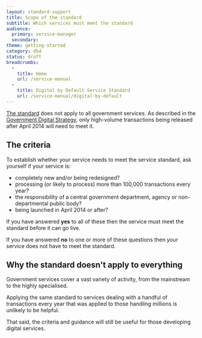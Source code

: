 ```yaml
---
layout: standard-support
title: Scope of the standard
subtitle: Which services must meet the standard
audience:
  primary: service-manager
  secondary:
theme: getting-started
category: dbd
status: draft
breadcrumbs:
  -
    title: Home
    url: /service-manual
  -
    title: Digital by Default Service Standard
    url: /service-manual/digital-by-default
---
```


[The standard](/service-manual/digital-by-default.html) does not apply to all government services. As described in the [Government Digital Strategy](http://publications.cabinetoffice.gov.uk/digital/), only high-volume transactions being released after April 2014 will need to meet it.

## The criteria

To establish whether your service needs to meet the service standard, ask yourself if your service is:

* completely new and/or being redesigned?
* processing (or likely to process) more than 100,000 transactions every year?
* the responsibility of a central government department, agency or non-departmental public body?
* being launched in April 2014 or after?

If you have answered **yes** to all of these then the service must meet the standard before it can go live.

If you have answered **no** to one or more of these questions then your service does not have to meet the standard.

## Why the standard doesn't apply to everything
Government services cover a vast variety of activity, from the mainstream to the highly specialised. 

Applying the same standard to services dealing with a handful of transactions every year that was applied to those handling millions is unlikely to be helpful. 

That said, the criteria and guidance will still be useful for those developing digital services.